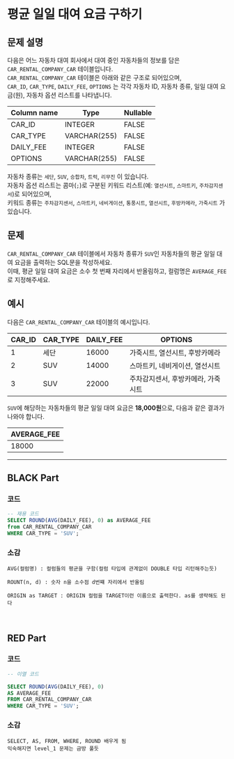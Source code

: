 # 평균 일일 대여 요금 구하기

## 문제 설명

다음은 어느 자동차 대여 회사에서 대여 중인 자동차들의 정보를 담은 `CAR_RENTAL_COMPANY_CAR` 테이블입니다.  
`CAR_RENTAL_COMPANY_CAR` 테이블은 아래와 같은 구조로 되어있으며,  
`CAR_ID`, `CAR_TYPE`, `DAILY_FEE`, `OPTIONS` 는 각각 자동차 ID, 자동차 종류, 일일 대여 요금(원), 자동차 옵션 리스트를 나타냅니다.

| Column name | Type          | Nullable |
|-------------|---------------|----------|
| CAR_ID      | INTEGER       | FALSE    |
| CAR_TYPE    | VARCHAR(255)  | FALSE    |
| DAILY_FEE   | INTEGER       | FALSE    |
| OPTIONS     | VARCHAR(255)  | FALSE    |

자동차 종류는 `세단`, `SUV`, `승합차`, `트럭`, `리무진` 이 있습니다.  
자동차 옵션 리스트는 콤마(`;`)로 구분된 키워드 리스트(예: `열선시트`, `스마트키`, `주차감지센서`)로 되어있으며,  
키워드 종류는 `주차감지센서`, `스마트키`, `네비게이션`, `통풍시트`, `열선시트`, `후방카메라`, `가죽시트` 가 있습니다.


## 문제

`CAR_RENTAL_COMPANY_CAR` 테이블에서 자동차 종류가 `SUV`인 자동차들의 평균 일일 대여 요금을 출력하는 SQL문을 작성하세요.  
이때, 평균 일일 대여 요금은 소수 첫 번째 자리에서 반올림하고, 컬럼명은 `AVERAGE_FEE` 로 지정해주세요.


## 예시

다음은 `CAR_RENTAL_COMPANY_CAR` 테이블의 예시입니다.

| CAR_ID | CAR_TYPE | DAILY_FEE | OPTIONS                     |
|--------|----------|-----------|-----------------------------|
| 1      | 세단     | 16000     | 가죽시트, 열선시트, 후방카메라 |
| 2      | SUV      | 14000     | 스마트키, 네비게이션, 열선시트 |
| 3      | SUV      | 22000     | 주차감지센서, 후방카메라, 가죽시트 |

`SUV`에 해당하는 자동차들의 평균 일일 대여 요금은 **18,000원**으로, 다음과 같은 결과가 나와야 합니다.

| AVERAGE_FEE |
|-------------|
| 18000       |



---

## BLACK Part

### 코드
```sql
-- 재용 코드
SELECT ROUND(AVG(DAILY_FEE), 0) as AVERAGE_FEE
from CAR_RENTAL_COMPANY_CAR
WHERE CAR_TYPE = 'SUV';
```
### 소감
```plaintext
AVG(컬럼명) : 컬럼들의 평균을 구함(컬럼 타입에 관계없이 DOUBLE 타입 리턴해주는듯)

ROUNT(n, d) : 숫자 n을 소수점 d번쨰 자리에서 반올림

ORIGIN as TARGET : ORIGIN 컬럼을 TARGET이런 이름으로 출력한다. as를 생략해도 된다
```

<br/>


## RED Part

### 코드
```sql
-- 이열 코드

SELECT ROUND(AVG(DAILY_FEE), 0)
AS AVERAGE_FEE 
FROM CAR_RENTAL_COMPANY_CAR
WHERE CAR_TYPE = 'SUV';
```
### 소감
```plaintext
SELECT, AS, FROM, WHERE, ROUND 배우게 됨
익숙해지면 level_1 문제는 금방 풀듯
```



